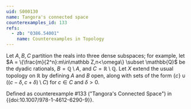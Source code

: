 ```yaml
---
uid: S000130
name: Tangora's connected space
counterexamples_id: 133
refs:
  - zb: "0386.54001"
    name: Counterexamples in Topology
---
```

Let $A,B,C$ partition the reals into three dense subspaces; for example, let
$A = \{\frac{m}{2^n}:m\in\mathbb Z,n<\omega\} \subset \mathbb{Q}$ be the dyadic rationals,
$B = \mathbb{Q} \setminus A$, and $C = \mathbb{R}\setminus\mathbb{Q}$.
Let $X$ extend the usual topology on $\mathbb{R}$ by defining $A$ and $B$ open,
along with sets of the form $\{c\} \cup \big( (c-\delta,c+\delta) \setminus C\big)$ for
$c\in C$ and $\delta > 0$.

Defined as counterexample #133 ("Tangora's Connected Space")
in {{doi:10.1007/978-1-4612-6290-9}}.
